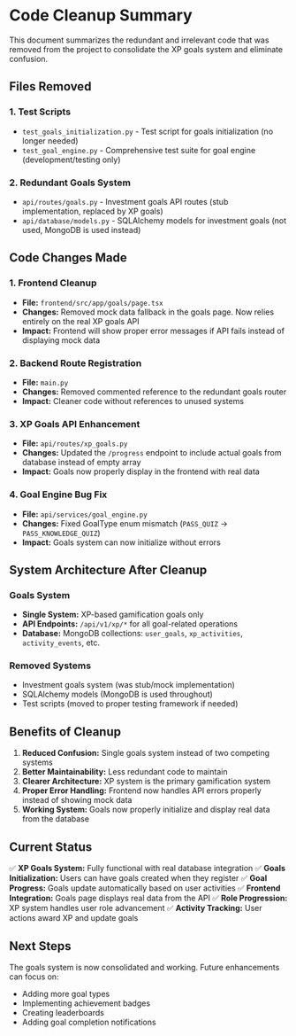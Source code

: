 # Code Cleanup Summary

This document summarizes the redundant and irrelevant code that was removed from the project to consolidate the XP goals system and eliminate confusion.

## Files Removed

### 1. Test Scripts
- `test_goals_initialization.py` - Test script for goals initialization (no longer needed)
- `test_goal_engine.py` - Comprehensive test suite for goal engine (development/testing only)

### 2. Redundant Goals System
- `api/routes/goals.py` - Investment goals API routes (stub implementation, replaced by XP goals)
- `api/database/models.py` - SQLAlchemy models for investment goals (not used, MongoDB is used instead)

## Code Changes Made

### 1. Frontend Cleanup
- **File:** `frontend/src/app/goals/page.tsx`
- **Changes:** Removed mock data fallback in the goals page. Now relies entirely on the real XP goals API
- **Impact:** Frontend will show proper error messages if API fails instead of displaying mock data

### 2. Backend Route Registration
- **File:** `main.py`
- **Changes:** Removed commented reference to the redundant goals router
- **Impact:** Cleaner code without references to unused systems

### 3. XP Goals API Enhancement
- **File:** `api/routes/xp_goals.py`
- **Changes:** Updated the `/progress` endpoint to include actual goals from database instead of empty array
- **Impact:** Goals now properly display in the frontend with real data

### 4. Goal Engine Bug Fix
- **File:** `api/services/goal_engine.py`
- **Changes:** Fixed GoalType enum mismatch (`PASS_QUIZ` → `PASS_KNOWLEDGE_QUIZ`)
- **Impact:** Goals system can now initialize without errors

## System Architecture After Cleanup

### Goals System
- **Single System:** XP-based gamification goals only
- **API Endpoints:** `/api/v1/xp/*` for all goal-related operations
- **Database:** MongoDB collections: `user_goals`, `xp_activities`, `activity_events`, etc.

### Removed Systems
- Investment goals system (was stub/mock implementation)
- SQLAlchemy models (MongoDB is used throughout)
- Test scripts (moved to proper testing framework if needed)

## Benefits of Cleanup

1. **Reduced Confusion:** Single goals system instead of two competing systems
2. **Better Maintainability:** Less redundant code to maintain
3. **Clearer Architecture:** XP system is the primary gamification system
4. **Proper Error Handling:** Frontend now handles API errors properly instead of showing mock data
5. **Working System:** Goals now properly initialize and display real data from the database

## Current Status

✅ **XP Goals System:** Fully functional with real database integration
✅ **Goals Initialization:** Users can have goals created when they register
✅ **Goal Progress:** Goals update automatically based on user activities
✅ **Frontend Integration:** Goals page displays real data from the API
✅ **Role Progression:** XP system handles user role advancement
✅ **Activity Tracking:** User actions award XP and update goals

## Next Steps

The goals system is now consolidated and working. Future enhancements can focus on:
- Adding more goal types
- Implementing achievement badges
- Creating leaderboards
- Adding goal completion notifications